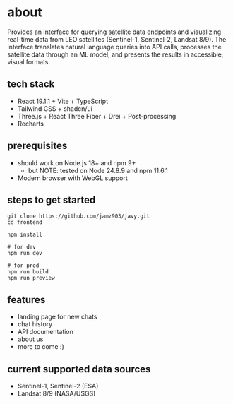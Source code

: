 # about

Provides an interface for querying satellite data endpoints and visualizing real-time data from LEO satellites (Sentinel-1, Sentinel-2, Landsat 8/9). The interface translates natural language queries into API calls, processes the satellite data through an ML model, and presents the results in accessible, visual formats.

## tech stack

- React 19.1.1 + Vite + TypeScript
- Tailwind CSS + shadcn/ui
- Three.js + React Three Fiber + Drei + Post-processing
- Recharts

## prerequisites

- should work on Node.js 18+ and npm 9+
  - but NOTE: tested on Node 24.8.9 and npm 11.6.1
- Modern browser with WebGL support

## steps to get started

```
git clone https://github.com/jamz903/javy.git
cd frontend

npm install

# for dev
npm run dev

# for prod
npm run build
npm run preview
```

## features

- landing page for new chats
- chat history
- API documentation
- about us
- more to come :)

## current supported data sources

- Sentinel-1, Sentinel-2 (ESA)
- Landsat 8/9 (NASA/USGS)
